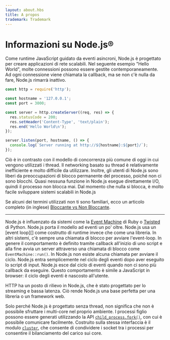 ```yaml
---
layout: about.hbs
title: A propos
trademark: Trademark
---
```


# Informazioni su Node.js&reg;

Come runtime JavaScript guidato da eventi asincroni, Node.js è progettato per
creare applicazioni di rete scalabili. Nel seguente esempio "Hello World",
molte connessioni possono essere gestite contemporaneamente.
Ad ogni connessione viene chiamata la callback, ma se non c'è nulla da fare, Node.js rimarrà inattivo.
                                                                 

```javascript
const http = require('http');

const hostname = '127.0.0.1';
const port = 3000;

const server = http.createServer((req, res) => {
  res.statusCode = 200;
  res.setHeader('Content-Type', 'text/plain');
  res.end('Hello World\n');
});

server.listen(port, hostname, () => {
  console.log(`Server running at http://${hostname}:${port}/`);
});
```

Ciò è in contrasto con il modello di concorrenza più comune di oggi in cui vengono utilizzati 
i thread. Il networking basato su thread è relativamente inefficiente e 
molto difficile da utilizzare. Inoltre, gli utenti di Node.js sono liberi da preoccupazioni di 
blocco permanente del processo, poiché non ci sono blocchi. Quasi nessuna funzione in Node.js 
esegue direttamente I/O, quindi il processo non blocca mai. Dal momento che nulla si blocca, 
è molto facile sviluppare sistemi scalabili in Node.js



Se alcuni dei termini utilizzati non ti sono familiari, ecco un articolo completo
 (in inglese) [Bloccante vs Non Bloccante][].

---

Node.js è influenzato da sistemi come la [Event Machine][] di Ruby o [Twisted][] di Python.
 Node.js porta il modello ad eventi un po' oltre.
 Node.js usa un [event loop][] come costrutto di runtime invece che come una libreria. In altri sistemi, c'è sempre una chiamata di blocco per avviare l'event-loop.
In genere il comportamento è definito tramite callback all'inizio di uno script
e alla fine avvia un server attraverso una chiamata di blocco come
`EventMachine::run()`. In Node.js non esiste alcuna chiamata per avviare il ciclo. Node.js
entra semplicemente nel ciclo degli eventi dopo aver eseguito lo script di input. Node.js esce dal
ciclo di eventi quando non ci sono più callback da eseguire. Questo comportamento è simile a
JavaScript in browser: il ciclo degli eventi è nascosto all'utente.

HTTP ha un posto di rilievo in Node.js, che è stato progettato per lo streaming e bassa latenza.
 Ciò rende Node.js una base perfetta per una libreria o un framework web.

Solo perché Node.js è progettato senza thread, non significa che non è possibile sfruttare i multi-core nel proprio ambiente. I processi figlio possono essere generati utilizzando la API [`child_process.fork()`][], con cui è possibile comunicare facilmente. Costruito sulla stessa interfaccia è il modulo [`cluster`][], che consente di condividere i socket tra i processi per consentire il bilanciamento del carico sui core.


[Bloccante vs Non Bloccante]: https://nodejs.org/en/docs/guides/blocking-vs-non-blocking/
[`child_process.fork()`]: https://nodejs.org/api/child_process.html#child_process_child_process_fork_modulepath_args_options
[`cluster`]: https://nodejs.org/api/cluster.html
[loop di eventi]: https://nodejs.org/en/docs/guides/event-loop-timers-and-nexttick/
[Event Machine]: http://rubyeventmachine.com/
[Twisted]: http://twistedmatrix.com/
